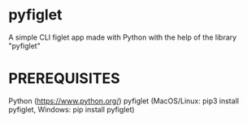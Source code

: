 # pyfiglet
A simple CLI figlet app made with Python with the help of the library "pyfiglet"

# PREREQUISITES
Python (https://www.python.org/)
pyfiglet (MacOS/Linux: pip3 install pyfiglet, Windows: pip install pyfiglet)